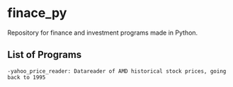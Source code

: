 # finace_py
Repository for finance and investment programs made in Python.

## List of Programs
	-yahoo_price_reader: Datareader of AMD historical stock prices, going back to 1995
